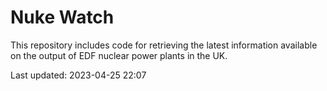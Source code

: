 # Nuke Watch

This repository includes code for retrieving the latest information available on the output of EDF nuclear power plants in the UK.

Last updated: 2023-04-25 22:07